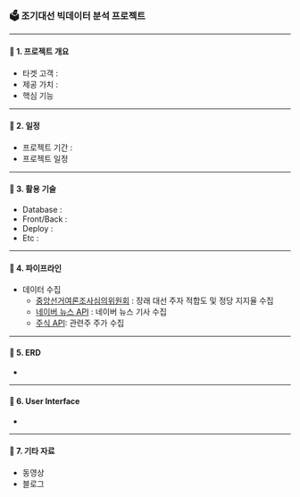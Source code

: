 ### 🗳️ 조기대선 빅데이터 분석 프로젝트
---
#### 📌 1. 프로젝트 개요
- 타겟 고객 :
- 제공 가치 :
- 핵심 기능
---
#### 📌 2. 일정
- 프로젝트 기간 :
- 프로젝트 일정
---
#### 📌 3. 활용 기술
- Database :
- Front/Back :
- Deploy :
- Etc :
---
#### 📌 4. 파이프라인
- 데이터 수집
  - [중앙선거여론조사심의위원회](https://nesdc.go.kr/portal/main.do) : 장래 대선 주자 적합도 및 정당 지지율 수집
  - [네이버 뉴스 API]() : 네이버 뉴스 기사 수집
  - [주식 API](): 관련주 주가 수집
---
#### 📌 5. ERD
- 
---
#### 📌 6. User Interface
- 
---
#### 📌 7. 기타 자료
- 동영상
- 블로그 
